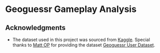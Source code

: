 # Geoguessr Gameplay Analysis

## Acknowledgments

- The dataset used in this project was sourced from [Kaggle](https://www.kaggle.com/). Special thanks to [Matt OP](https://www.kaggle.com/mattop) for providing the dataset [Geoguessr User Dataset](https://www.kaggle.com/datasets/mattop/geoguessr-user-dataset).
